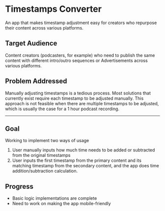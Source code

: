 # Timestamps Converter
An app that makes timestamp adjustment easy for creators who repurpose their content across various platforms.

## Target Audience
Content creators (podcasters, for example) who need to publish the same content with different intro/outro sequences or Advertisements across various platforms.

## Problem Addressed
Manually adjusting timestamps is a tedious process. Most solutions that currently exist require each timestamp to be adjusted manually. This approach is not feasible when there are multiple timestamps to be adjusted, which is usually the case for a 1 hour podcast recording.

--- 
## Goal
Working to implement two ways of usage
1. User manually inputs how much time needs to be added or subtracted from the original timestamps
2. User inputs the first timestamp from the primary content and its matching timestamp from the secondary content, and the app does time addition/subtraction calculation.

## Progress
* Basic logic implementations are complete
* Need to work on making the app mobile-friendly
